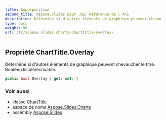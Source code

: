 ```yaml
---
title: Superposition
second_title: Aspose.Slides pour .NET Référence de l'API
description: Détermine si d'autres éléments de graphique peuvent chevaucher le titre. Booléen lisible/écrivable.
type: docs
weight: 50
url: /fr/aspose.slides.charts/charttitle/overlay/
---
```


## Propriété ChartTitle.Overlay

Détermine si d'autres éléments de graphique peuvent chevaucher le titre. Booléen lisible/écrivable.

```csharp
public bool Overlay { get; set; }
```

### Voir aussi

* classe [ChartTitle](../../charttitle)
* espace de noms [Aspose.Slides.Charts](../../charttitle)
* assembly [Aspose.Slides](../../../)

<!-- NE PAS MODIFIER : généré par xmldocmd pour Aspose.Slides.dll -->